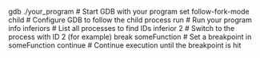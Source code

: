 gdb ./your_program               # Start GDB with your program
set follow-fork-mode child       # Configure GDB to follow the child process
run                              # Run your program
info inferiors                   # List all processes to find IDs
inferior 2                       # Switch to the process with ID 2 (for example)
break someFunction               # Set a breakpoint in someFunction
continue                         # Continue execution until the breakpoint is hit



